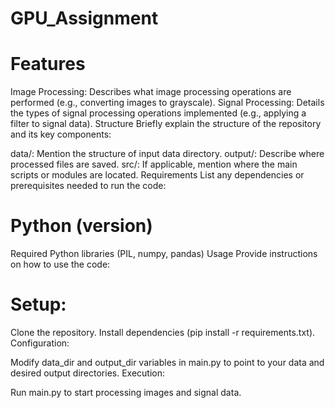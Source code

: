 # GPU_Assignment

# Features
Image Processing: Describes what image processing operations are performed (e.g., converting images to grayscale).
Signal Processing: Details the types of signal processing operations implemented (e.g., applying a filter to signal data).
Structure
Briefly explain the structure of the repository and its key components:

data/: Mention the structure of input data directory.
output/: Describe where processed files are saved.
src/: If applicable, mention where the main scripts or modules are located.
Requirements
List any dependencies or prerequisites needed to run the code:

# Python (version)
Required Python libraries (PIL, numpy, pandas)
Usage
Provide instructions on how to use the code:

# Setup:

Clone the repository.
Install dependencies (pip install -r requirements.txt).
Configuration:

Modify data_dir and output_dir variables in main.py to point to your data and desired output directories.
Execution:

Run main.py to start processing images and signal data.
